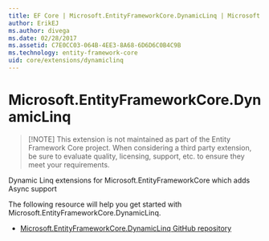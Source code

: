 ```yaml
---
title: EF Core | Microsoft.EntityFrameworkCore.DynamicLinq | Microsoft Docs
author: ErikEJ
ms.author: divega
ms.date: 02/28/2017
ms.assetid: C7E0CC03-064B-4EE3-8A68-6D6D6C0B4C9B
ms.technology: entity-framework-core
uid: core/extensions/dynamiclinq
---
```


# Microsoft.EntityFrameworkCore.DynamicLinq

> [!NOTE] This extension is not maintained as part of the Entity Framework Core project. When considering a third party extension, be sure to evaluate quality, licensing, support, etc. to ensure they meet your requirements.

Dynamic Linq extensions for Microsoft.EntityFrameworkCore which adds Async support

The following resource will help you get started with Microsoft.EntityFrameworkCore.DynamicLinq.
* [Microsoft.EntityFrameworkCore.DynamicLinq GitHub repository](https://github.com/StefH/System.Linq.Dynamic.Core/)

